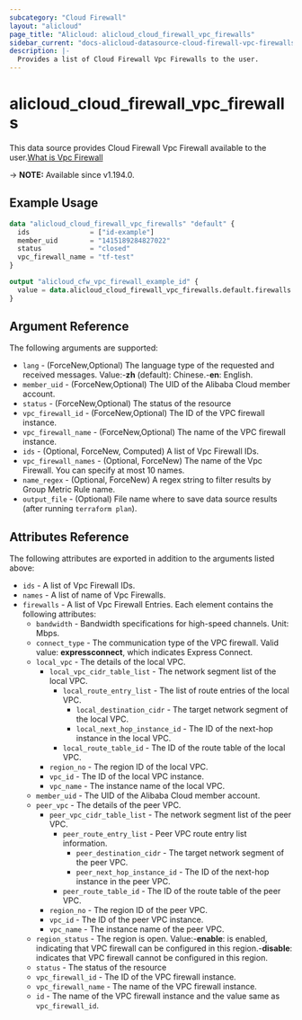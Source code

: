 ```yaml
---
subcategory: "Cloud Firewall"
layout: "alicloud"
page_title: "Alicloud: alicloud_cloud_firewall_vpc_firewalls"
sidebar_current: "docs-alicloud-datasource-cloud-firewall-vpc-firewalls"
description: |-
  Provides a list of Cloud Firewall Vpc Firewalls to the user.
---
```


# alicloud_cloud_firewall_vpc_firewalls

This data source provides Cloud Firewall Vpc Firewall available to the user.[What is Vpc Firewall](https://help.aliyun.com/document_detail/342932.html)

-> **NOTE:** Available since v1.194.0.

## Example Usage

```terraform
data "alicloud_cloud_firewall_vpc_firewalls" "default" {
  ids               = ["id-example"]
  member_uid        = "1415189284827022"
  status            = "closed"
  vpc_firewall_name = "tf-test"
}

output "alicloud_cfw_vpc_firewall_example_id" {
  value = data.alicloud_cloud_firewall_vpc_firewalls.default.firewalls.0.id
}
```

## Argument Reference

The following arguments are supported:
* `lang` - (ForceNew,Optional) The language type of the requested and received messages. Value:-**zh** (default): Chinese.-**en**: English.
* `member_uid` - (ForceNew,Optional) The UID of the Alibaba Cloud member account.
* `status` - (ForceNew,Optional) The status of the resource
* `vpc_firewall_id` - (ForceNew,Optional) The ID of the VPC firewall instance.
* `vpc_firewall_name` - (ForceNew,Optional) The name of the VPC firewall instance.
* `ids` - (Optional, ForceNew, Computed) A list of Vpc Firewall IDs.
* `vpc_firewall_names` - (Optional, ForceNew) The name of the Vpc Firewall. You can specify at most 10 names.
* `name_regex` - (Optional, ForceNew) A regex string to filter results by Group Metric Rule name.
* `output_file` - (Optional) File name where to save data source results (after running `terraform plan`).


## Attributes Reference

The following attributes are exported in addition to the arguments listed above:
* `ids` - A list of Vpc Firewall IDs.
* `names` - A list of name of Vpc Firewalls.
* `firewalls` - A list of Vpc Firewall Entries. Each element contains the following attributes:
  * `bandwidth` - Bandwidth specifications for high-speed channels. Unit: Mbps.
  * `connect_type` - The communication type of the VPC firewall. Valid value: **expressconnect**, which indicates Express Connect.
  * `local_vpc` - The details of the local VPC.
    * `local_vpc_cidr_table_list` - The network segment list of the local VPC.
      * `local_route_entry_list` - The list of route entries of the local VPC.
        * `local_destination_cidr` - The target network segment of the local VPC.
        * `local_next_hop_instance_id` - The ID of the next-hop instance in the local VPC.
      * `local_route_table_id` - The ID of the route table of the local VPC.
    * `region_no` - The region ID of the local VPC.
    * `vpc_id` - The ID of the local VPC instance.
    * `vpc_name` - The instance name of the local VPC.
  * `member_uid` - The UID of the Alibaba Cloud member account.
  * `peer_vpc` - The details of the peer VPC.
    * `peer_vpc_cidr_table_list` - The network segment list of the peer VPC.
      * `peer_route_entry_list` - Peer VPC route entry list information.
        * `peer_destination_cidr` - The target network segment of the peer VPC.
        * `peer_next_hop_instance_id` - The ID of the next-hop instance in the peer VPC.
      * `peer_route_table_id` - The ID of the route table of the peer VPC.
    * `region_no` - The region ID of the peer VPC.
    * `vpc_id` - The ID of the peer VPC instance.
    * `vpc_name` - The instance name of the peer VPC.
  * `region_status` - The region is open. Value:-**enable**: is enabled, indicating that VPC firewall can be configured in this region.-**disable**: indicates that VPC firewall cannot be configured in this region.
  * `status` - The status of the resource
  * `vpc_firewall_id` - The ID of the VPC firewall instance.
  * `vpc_firewall_name` - The name of the VPC firewall instance.
  * `id` - The name of the VPC firewall instance and the value same as `vpc_firewall_id`.
